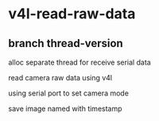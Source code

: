 # v4l-read-raw-data

## branch thread-version

alloc separate thread for receive serial data

read camera raw data using v4l

using serial port to set camera mode

save image named with timestamp
